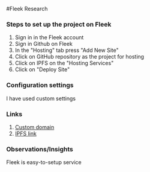 #Fleek Research

### Steps to set up the project on Fleek

1. Sign in in the Fleek account
2. Sign in Github on Fleek
3. In the "Hosting" tab press "Add New Site"
4. Click on GitHub repository as the project for hosting
5. Click on IPFS on the "Hosting Services"
8. Click on "Deploy Site"

### Configuration settings

I have used custom settings

### Links

1. [Custom domain](https://ostapovichlab2.on.fleek.co/)
2. [IPFS link](https://fleek.ipfs.io/ipfs/QmcGd6GAASJaEHtuip4WwiWyaCoowkpVJx5jWfBSTV542g/)

### Observations/Insights

Fleek is easy-to-setup service
